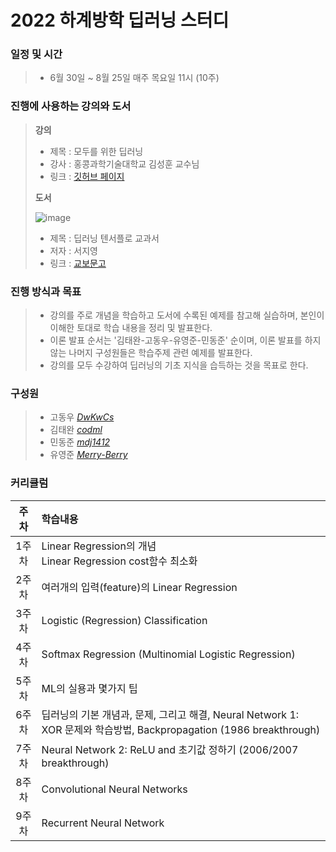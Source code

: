 # 2022 하계방학 딥러닝 스터디

### 일정 및 시간
  > * 6월 30일 ~ 8월 25일 매주 목요일 11시 (10주)

### 진행에 사용하는 강의와 도서
  > **강의** <br>
  > * 제목 : 모두를 위한 딥러닝 <br>
  > * 강사 : 홍콩과학기술대학교 김성훈 교수님 <br>
  > * 링크 : [깃허브 페이지](https://hunkim.github.io/ml/ "hunkim.github.io")
  >
  > **도서** <br>
  > 
  > ![image](https://user-images.githubusercontent.com/55453184/175893522-68ff3e2b-ef6a-44c5-8ceb-52939f652458.png) <br>
  > * 제목 : 딥러닝 텐서플로 교과서 <br>
  > * 저자 : 서지영 <br>
  > * 링크 : [교보문고](http://www.kyobobook.co.kr/product/detailViewKor.laf?ejkGb=KOR&mallGb=KOR&barcode=9791165215477&orderClick=LEa&Kc= "kyobo") <br>

### 진행 방식과 목표
  > * 강의를 주로 개념을 학습하고 도서에 수록된 예제를 참고해 실습하며, 본인이 이해한 토대로 학습 내용을 정리 및 발표한다. <br>
  > * 이론 발표 순서는 '김태완-고동우-유영준-민동준' 순이며, 이론 발표를 하지 않는 나머지 구성원들은 학습주제 관련 예제를 발표한다. <br>
  > * 강의를 모두 수강하여 딥러닝의 기초 지식을 습득하는 것을 목표로 한다.

### 구성원
  > * 고동우 _[DwKwCs](https://github.com/DwKwCs)_
  > * 김태완 _[codml](https://github.com/codml)_
  > * 민동준 _[mdj1412](https://github.com/mdj1412)_
  > * 유영준 _[Merry-Berry](https://github.com/Merry-Berry)_

### 커리큘럼
주차|학습내용
:---:|:---
1주차|Linear Regression의 개념<br>Linear Regression cost함수 최소화
2주차|여러개의 입력(feature)의 Linear Regression
3주차|Logistic (Regression) Classification
4주차|Softmax Regression (Multinomial Logistic Regression)
5주차|ML의 실용과 몇가지 팁
6주차|딥러닝의 기본 개념과, 문제, 그리고 해결, Neural Network 1: XOR 문제와 학습방법, Backpropagation (1986 breakthrough)
7주차|Neural Network 2: ReLU and 초기값 정하기 (2006/2007 breakthrough)
8주차|Convolutional Neural Networks
9주차|Recurrent Neural Network
